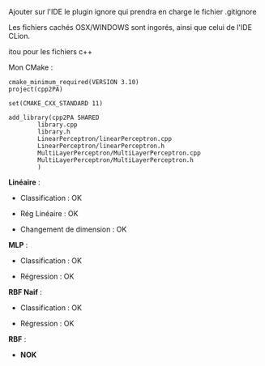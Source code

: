 Ajouter sur l'IDE le plugin ignore qui prendra en charge le fichier .gitignore

Les fichiers cachés OSX/WINDOWS sont ingorés, ainsi que celui de l'IDE CLion.

itou pour les fichiers c++

Mon CMake :

```
cmake_minimum_required(VERSION 3.10)
project(cpp2PA)

set(CMAKE_CXX_STANDARD 11)

add_library(cpp2PA SHARED
        library.cpp
        library.h
        LinearPerceptron/linearPerceptron.cpp
        LinearPerceptron/linearPerceptron.h
        MultiLayerPerceptron/MultiLayerPerceptron.cpp
        MultiLayerPerceptron/MultiLayerPerceptron.h
        )
```

**Linéaire** :

* Classification : OK

* Rég Linéaire : OK

* Changement de dimension : OK


**MLP** :

* Classification : OK

* Régression : OK

**RBF Naif** :

* Classification : OK

* Régression : OK

**RBF** : 

* **NOK**








